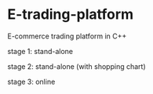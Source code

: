 # E-trading-platform
 E-commerce trading platform in C++

stage 1: stand-alone

stage 2: stand-alone (with shopping chart)

stage 3: online

